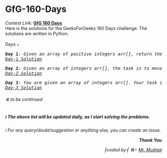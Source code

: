 # GfG-160-Days
<i>Contest Link:</i> <b><a href="https://www.geeksforgeeks.org/courses/gfg-160-series?itm_source=geeksforgeeks&itm_medium=home_card&itm_campaign=gfg160">GfG 160 Days</a></b>
<br>
Here is the solutions for the GeeksForGeeks 160 Days challenge. The solutions are written in Python.
<br>
<br>
Days ⤵️
<pre><b>Day 1</b>: <i>Given an array of positive integers arr[], return the second largest element from the array. If the second largest element doesn't exist then return -1.</i>
<a href="https://github.com/mr-mudgal/GfG-160-Days/blob/master-mudgal/Solutions/Day-1%3A%20Second%20Largest.py">Day-1 Solution</a>
</pre>
<pre><b>Day 2</b>: <i>Given an array of integers arr[], the task is to move all the zeros to the end of the array while maintaining the relative order of all non-zero elements.
<a href="https://github.com/mr-mudgal/GfG-160-Days/blob/master-mudgal/Solutions/Day-2%3A%20Move%20All%20Zeroes%20to%20End.py">Day-2 Solution</a></pre>
<pre><b>Day 3</b>: <i>You are given an array of integers arr[]. Your task is to reverse the given array.</i>
<a href="https://github.com/mr-mudgal/GfG-160-Days/blob/master-mudgal/Solutions/Day-3%3A%20Reverse%20an%20Array.py">Day-3 Solution</a></pre>
###### ⏸️ <i>to be continued</i>
##### ℹ️ The above list will be updated daily, as I start solving the problems.

ℹ️ For any query/doubt/suggestion or anything else, you can create an issue.

<p align="right"><b>Thank You</b></p>
<p align="right">⎬coded by⎨ ⌘‣ <a href="https://github.com/mr-mudgal">Mr. Mudgal</a></pre>
